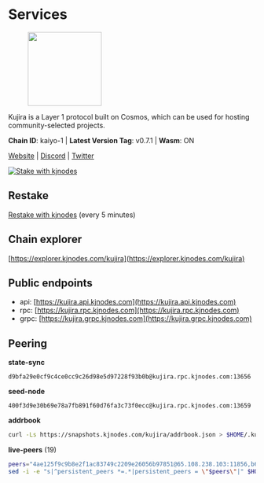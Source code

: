 # Services

<figure><img src="https://raw.githubusercontent.com/kj89/testnet_manuals/main/pingpub/logos/kujira.png" width="150" alt=""><figcaption></figcaption></figure>

Kujira is a Layer 1 protocol built on Cosmos, which can be used for  hosting community-selected projects.

**Chain ID**: kaiyo-1 | **Latest Version Tag**: v0.7.1 | **Wasm**: ON

[Website](https://kujira.app) | [Discord](https://discord.gg/teamkujira) | [Twitter](https://twitter.com/TeamKujira)

[![Stake with kjnodes](https://i.ibb.co/cr44Q8j/button-stake-with-kjnodes.png)](https://restake.app/kujira/kujiravaloper1tnuqj73jfn3724lqz34c27tuv80nv336sadqym)

## Restake

[Restake with kjnodes](https://restake.app/kujira/kujiravaloper1tnuqj73jfn3724lqz34c27tuv80nv336sadqym) (every 5 minutes)
## Chain explorer
[https://explorer.kjnodes.com/kujira](https://explorer.kjnodes.com/kujira)

## Public endpoints

* api: [https://kujira.api.kjnodes.com](https://kujira.api.kjnodes.com)
* rpc: [https://kujira.rpc.kjnodes.com](https://kujira.rpc.kjnodes.com)
* grpc: [https://kujira.grpc.kjnodes.com](https://kujira.grpc.kjnodes.com)

## Peering

**state-sync**

```text
d9bfa29e0cf9c4ce0cc9c26d98e5d97228f93b0b@kujira.rpc.kjnodes.com:13656
```

**seed-node**

```text
400f3d9e30b69e78a7fb891f60d76fa3c73f0ecc@kujira.rpc.kjnodes.com:13659
```

**addrbook**
```bash
curl -Ls https://snapshots.kjnodes.com/kujira/addrbook.json > $HOME/.kujira/config/addrbook.json
```

**live-peers** (19)
```bash
peers="4ae125f9c9b8e2f1ac83749c2209e26056b97851@65.108.238.103:11856,b690b0e6a904fc0172ef1eccc07bea9f48f4e454@141.94.73.39:53756,471518432477e31ea348af246c0b54095d41352c@88.198.131.126:26656,ecafd5cadaf3526a588550a7bc343ce2670c988d@185.16.39.231:26656,1d85c9f16727584753db78b5b54eedf0ce8de3ed@51.159.16.49:5060,fa57c7c253be46ad9f696ee2f2c1d72cbc6a1591@146.59.52.135:31095,129771a48f43b83c6144c7d282ad1da62434cc07@15.204.197.12:26656,c55d35ef908b74c2ddec2f47dbdb4032d7dfbcd4@23.88.69.22:27266,b12591db8b67f7a78b2834b5c122299fdb6c8deb@65.108.201.154:2060,01cf570d3b08fdb5fe2f307cb485de7a35a3af23@135.148.55.229:11856,780ee91b43bcdced2daebee61996742f6b01b579@138.201.197.119:2000,15679999b404a9ee027dc9f5e795d6c4fddb6cee@51.91.152.102:20000,a8f9cedd64e5fb2dc019061985afe8c34fd5efcb@141.94.251.25:26656,f62a0842be95a33b191879c977eed2072e37926b@57.128.20.147:30256,dd1f96b91053c8d89b1c65d92eebf7ad64c76add@65.21.200.164:26656,9dc8a19299064e8d5a414a1fc25dd0d12d9871c8@138.201.16.240:30095,d6f2eee997d108d4fde5683e31d678427376dfce@77.68.27.75:26656,b212d5740b2e11e54f56b072dc13b6134650cfb5@169.155.169.213:26656,d9bfa29e0cf9c4ce0cc9c26d98e5d97228f93b0b@65.109.88.38:13656"
sed -i -e "s|^persistent_peers *=.*|persistent_peers = \"$peers\"|" $HOME/.kujira/config/config.toml
```
